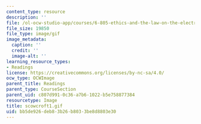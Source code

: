 ```yaml
---
content_type: resource
description: ''
file: /ol-ocw-studio-app/courses/6-805-ethics-and-the-law-on-the-electronic-frontier-fall-2005/bb5de926deb83b26b8033be8d8803e30_scowcroft1.gif
file_size: 19850
file_type: image/gif
image_metadata:
  caption: ''
  credit: ''
  image-alt: ''
learning_resource_types:
- Readings
license: https://creativecommons.org/licenses/by-nc-sa/4.0/
ocw_type: OCWImage
parent_title: Readings
parent_type: CourseSection
parent_uid: c807d991-0c36-a7b6-1022-b5e758877384
resourcetype: Image
title: scowcroft1.gif
uid: bb5de926-deb8-3b26-b803-3be8d8803e30
---
```

